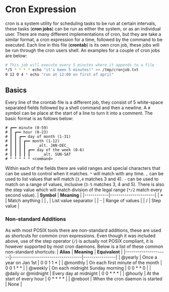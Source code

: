 # Cron Expression
cron is a system utility for scheduling tasks to be run at certain intervals, these tasks (**cron jobs**) can be run as either the system, or as an individual user. There are many different implementations of cron, but they are take a similar format, a cron expression for a time, followed by the command to be executed. Each line in this file (**crontab**) is its own cron job, these jobs will be run through the cron users shell. An examples for a couple of cron jobs are below:
```bash
# This job will execute every 5 minutes where it appends to a file
*/5 * * * * echo "it's been 5 minutes!" >> /tmp/cronjob.txt
0 12 0 4 * echo "run at 12:00 on first of april"
```

## Basics
Every line of the crontab file is a different job, they consist of 5 white-space separated fields followed by a shell command and then a newline. A `#` symbol can be place at the start of a line to turn it into a comment. The basic format is as follows below:
```
# ┏━━ minute (0-59)
# ┃ ┏━━ hour (0-23)
# ┃ ┃ ┏━━ day of month (1-31)
# ┃ ┃ ┃ ┏━━ month (1-12)
# ┃ ┃ ┃ ┃     _alt. JAN-DEC_
# ┃ ┃ ┃ ┃ ┏━━ day of the week (0-6)
# ┃ ┃ ┃ ┃ ┃     _alt. SUN-SAT
# * * * * * <command>
```
Within each of the fields there are valid ranges and special characters that can be used to control when it matches. `*` will match with any time. `,` can be used to list values that will match (`3,4` matches 3 and 4). `-` can be used to match on a range of values, inclusive (`3-5` matches 3, 4 and 5). There is also the step value which will match division of the legal range (`*/2` match every second value).
| **Symbol** | **Meaning**          |
|------------|----------------------|
| *          | Match anything       |
| ,          | List value separator |
| -          | Range of values      |
| /          | Step value           |

### Non-standard Additions
As with most POSIX tools there are non-standard additions, these are used as shortcuts for common cron expressions. Even though it was included above, use of the step operator (`/`) is actually not POSIX compliant, it is however supported by most cron daemons. Below is a list of these common non-standard shortcuts:
| **Alias**           | **Meaning**                       | **Equivalent** |
|---------------------|-----------------------------------|----------------|
| @yearly             | Once a year on Jan 1st            | 0 0 1 1 *      |
| @monthly            | On each first minute of the month | 0 0 1 * *      |
| @weekly             | On each midnight Sunday morning   | 0 0 * * 0      |
| @daily or @midnight | Every day at midnight             | 0 0 * * *      |
| @hourly             | At the start of every hour        | 0 * * * *      |
| @reboot             | When the cron daemon is started   | None           |
